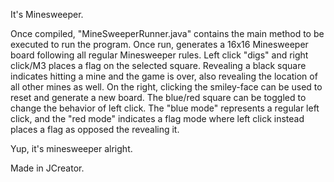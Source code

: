It's Minesweeper.

Once compiled, "MineSweeperRunner.java" contains the main method to be executed to run the program. Once run, generates a 16x16 Minesweeper board following all regular Minesweeper rules.
Left click "digs" and right click/M3 places a flag on the selected square. Revealing a black square indicates hitting a mine and the game is over, also revealing the location of all other mines as well.
On the right, clicking the smiley-face can be used to reset and generate a new board. The blue/red square can be toggled to change the behavior of left click.
The "blue mode" represents a regular left click, and the "red mode" indicates a flag mode where left click instead places a flag as opposed the revealing it.

Yup, it's minesweeper alright.

Made in JCreator.
